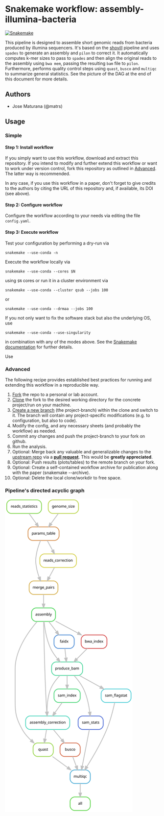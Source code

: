 # Snakemake workflow: assembly-illumina-bacteria

[![Snakemake](https://img.shields.io/badge/snakemake-≥5.6-brightgreen.svg)](https://snakemake.bitbucket.io)


This pipeline is designed  to assemble short genomic reads from bacteria produced by illumina sequencers. It's based on the [shovill](https://github.com/tseemann/shovill) pipeline and uses `spades` to generate an assembly and `pilon` to correct it. It automatically computes k-mer sizes to pass to `spades` and then align the original reads to the assembly using `bwa mem`, passing the resulting `bam` file to `pilon`. Furthermore, performs quality control steps using `quast`, `busco` and `multiqc` to summarize general statistics. See the picture of the DAG at the end of this document for more details.
## Authors

* Jose Maturana (@matrs)

## Usage

### Simple

#### Step 1: Install workflow

If you simply want to use this workflow, download and extract this repository.
If you intend to modify and further extend this workflow or want to work under version control, fork this repository as outlined in [Advanced](#advanced). The latter way is recommended.

In any case, if you use this workflow in a paper, don't forget to give credits to the authors by citing the URL of this repository and, if available, its DOI (see above).

#### Step 2: Configure workflow

Configure the workflow according to your needs via editing the file `config.yaml`.

#### Step 3: Execute workflow

Test your configuration by performing a dry-run via

    snakemake --use-conda -n

Execute the workflow locally via

    snakemake --use-conda --cores $N

using `$N` cores or run it in a cluster environment via

    snakemake --use-conda --cluster qsub --jobs 100

or

    snakemake --use-conda --drmaa --jobs 100

If you not only want to fix the software stack but also the underlying OS, use

    snakemake --use-conda --use-singularity

in combination with any of the modes above.
See the [Snakemake documentation](https://snakemake.readthedocs.io/en/stable/executable.html) for further details.

Use 

### Advanced

The following recipe provides established best practices for running and extending this workflow in a reproducible way.

1. [Fork](https://help.github.com/en/articles/fork-a-repo) the repo to a personal or lab account.
2. [Clone](https://help.github.com/en/articles/cloning-a-repository) the fork to the desired working directory for the concrete project/run on your machine.
3. [Create a new branch](https://git-scm.com/docs/gittutorial#_managing_branches) (the project-branch) within the clone and switch to it. The branch will contain any project-specific modifications (e.g. to configuration, but also to code).
4. Modify the config, and any necessary sheets (and probably the workflow) as needed.
5. Commit any changes and push the project-branch to your fork on github.
6. Run the analysis.
7. Optional: Merge back any valuable and generalizable changes to the [upstream repo](https://github.com/snakemake-workflows/assembly-illumina-bact) via a [**pull request**](https://help.github.com/en/articles/creating-a-pull-request). This would be **greatly appreciated**.
8. Optional: Push results (plots/tables) to the remote branch on your fork.
9. Optional: Create a self-contained workflow archive for publication along with the paper (snakemake --archive).
10. Optional: Delete the local clone/workdir to free space.

### Pipeline's directed acyclic graph

![DAG](/dag_rules.svg)

